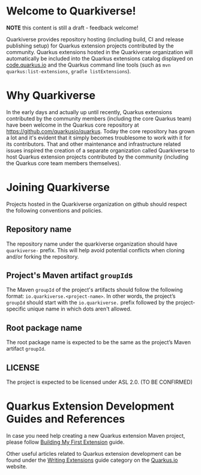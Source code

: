 # Welcome to Quarkiverse!

**NOTE** this content is still a draft - feedback welcome!

Quarkiverse provides repository hosting (including build, CI and release publishing setup) for Quarkus extension projects contributed by the community.
Quarkus extensions hosted in the Quarkiverse organization will automatically be included into the Quarkus extensions catalog displayed on [code.quarkus.io](http://code.quarkus.io)
and the Quarkus command line tools (such as `mvn quarkus:list-extensions`, `gradle listExtensions`).

# Why Quarkiverse

In the early days and actually up until recently, Quarkus extensions contributed by the community members (including the core Quarkus team) have been welcome in the Quarkus core repository at https://github.com/quarkusio/quarkus. Today the core repository has grown a lot and it's evident that it simply becomes troublesome to work with it for its contributors. That and other maintenance and infrastructure related issues inspired the creation of a separate organization called Quarkiverse to host Quarkus extension projects contributed by the community (including the Quarkus core team members themselves).

# Joining Quarkiverse

Projects hosted in the Quarkiverse organization on github should respect the following conventions and policies.

## Repository name

The repository name under the quarkiverse organization should have `quarkiverse-` prefix. This will help avoid potential conflicts when cloning and/or forking the repository.

## Project's Maven artifact `groupId`s

The Maven `groupId` of the project's artifacts should follow the following format: `io.quarkiverse.<project-name>`. In other words, the project’s `groupId` should start with the `io.quarkiverse.` prefix followed by the project-specific unique name in which dots aren't allowed.

## Root package name

The root package name is expected to be the same as the project’s Maven artifact `groupId`.

## LICENSE

The project is expected to be licensed under ASL 2.0. (TO BE CONFIRMED)

# Quarkus Extension Development Guides and References

In case you need help creating a new Quarkus extension Maven project, please follow [Building My First Extension](https://quarkus.io/guides/building-my-first-extension) guide.

Other useful articles related to Quarkus extension development can be found under the [Writing Extensions](https://quarkus.io/guides/#writing-extensions) guide category on the [Quarkus.io](http://quarkus.io) website.